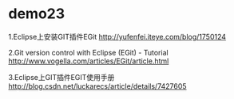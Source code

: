 demo23
========

1.Eclipse上安装GIT插件EGit
http://yufenfei.iteye.com/blog/1750124

2.Git version control with Eclipse (EGit) - Tutorial 
http://www.vogella.com/articles/EGit/article.html

3.Eclipse上GIT插件EGIT使用手册
http://blog.csdn.net/luckarecs/article/details/7427605
